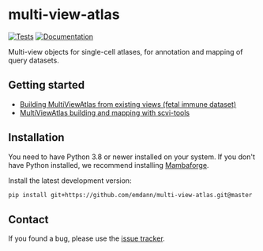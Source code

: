 # multi-view-atlas

[![Tests][badge-tests]][link-tests]
[![Documentation][badge-docs]][link-docs]

[badge-tests]: https://img.shields.io/github/actions/workflow/status/emdann/multi-view-atlas/test.yaml?branch=main
[link-tests]: https://github.com/emdann/multi-view-atlas/actions/workflows/test.yml
[badge-docs]: https://img.shields.io/readthedocs/multi-view-atlas

Multi-view objects for single-cell atlases, for annotation and mapping of query datasets.

## Getting started

-   [Building MultiViewAtlas from existing views (fetal immune dataset)](https://github.com/Teichlab/multi-view-atlas/blob/master/multiviewatlas_demo.ipynb)
-   [MultiViewAtlas building and mapping with scvi-tools](https://github.com/Teichlab/multi-view-atlas/blob/master/multiviewatlas_demo_pbmcs.ipynb)

## Installation

You need to have Python 3.8 or newer installed on your system. If you don't have
Python installed, we recommend installing [Mambaforge](https://github.com/conda-forge/miniforge#mambaforge).

<!-- There are several alternative options to install multi-view-atlas: -->

<!--
1) Install the latest release of `multi-view-atlas` from `PyPI <https://pypi.org/project/multi-view-atlas/>`_:

```bash
pip install multi-view-atlas
```
-->

Install the latest development version:

```bash
pip install git+https://github.com/emdann/multi-view-atlas.git@master
```

<!-- ## Release notes

See the [changelog][changelog]. -->

## Contact

<!-- For questions and help requests, you can reach out in the [scverse discourse][scverse-discourse]. -->

If you found a bug, please use the [issue tracker][issue-tracker].

<!-- ## Citation

> t.b.a -->

[scverse-discourse]: https://discourse.scverse.org/
[issue-tracker]: https://github.com/emdann/multi-view-atlas/issues
[changelog]: https://multi-view-atlas.readthedocs.io/latest/changelog.html
[link-docs]: https://multi-view-atlas.readthedocs.io
[link-api]: https://multi-view-atlas.readthedocs.io/latest/api.html
